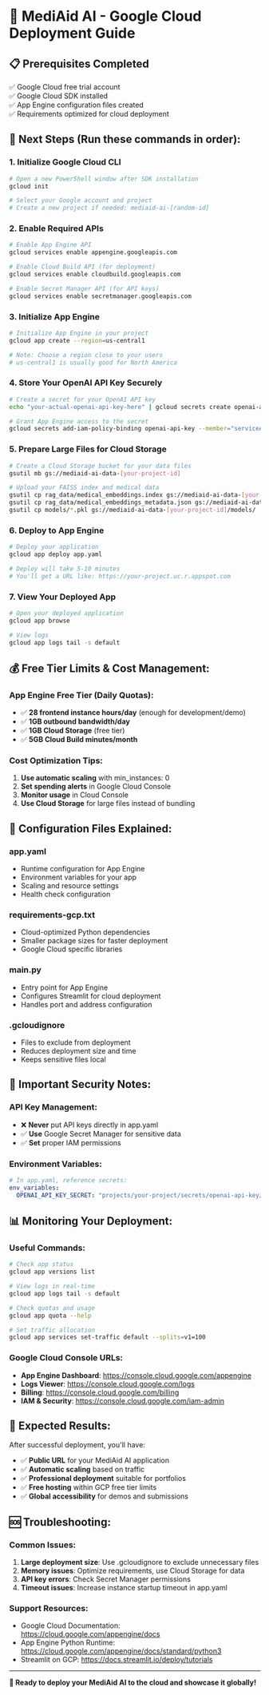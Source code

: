 # 🚀 MediAid AI - Google Cloud Deployment Guide

## 📋 **Prerequisites Completed**
✅ Google Cloud free trial account  
✅ Google Cloud SDK installed  
✅ App Engine configuration files created  
✅ Requirements optimized for cloud deployment  

## 🔧 **Next Steps (Run these commands in order):**

### **1. Initialize Google Cloud CLI**
```bash
# Open a new PowerShell window after SDK installation
gcloud init

# Select your Google account and project
# Create a new project if needed: mediaid-ai-[random-id]
```

### **2. Enable Required APIs**
```bash
# Enable App Engine API
gcloud services enable appengine.googleapis.com

# Enable Cloud Build API (for deployment)
gcloud services enable cloudbuild.googleapis.com

# Enable Secret Manager API (for API keys)
gcloud services enable secretmanager.googleapis.com
```

### **3. Initialize App Engine**
```bash
# Initialize App Engine in your project
gcloud app create --region=us-central1

# Note: Choose a region close to your users
# us-central1 is usually good for North America
```

### **4. Store Your OpenAI API Key Securely**
```bash
# Create a secret for your OpenAI API key
echo "your-actual-openai-api-key-here" | gcloud secrets create openai-api-key --data-file=-

# Grant App Engine access to the secret
gcloud secrets add-iam-policy-binding openai-api-key --member="serviceAccount:your-project@appspot.gserviceaccount.com" --role="roles/secretmanager.secretAccessor"
```

### **5. Prepare Large Files for Cloud Storage**
```bash
# Create a Cloud Storage bucket for your data files
gsutil mb gs://mediaid-ai-data-[your-project-id]

# Upload your FAISS index and medical data
gsutil cp rag_data/medical_embeddings.index gs://mediaid-ai-data-[your-project-id]/
gsutil cp rag_data/medical_embeddings_metadata.json gs://mediaid-ai-data-[your-project-id]/
gsutil cp models/*.pkl gs://mediaid-ai-data-[your-project-id]/models/
```

### **6. Deploy to App Engine**
```bash
# Deploy your application
gcloud app deploy app.yaml

# Deploy will take 5-10 minutes
# You'll get a URL like: https://your-project.uc.r.appspot.com
```

### **7. View Your Deployed App**
```bash
# Open your deployed application
gcloud app browse

# View logs
gcloud app logs tail -s default
```

## 💰 **Free Tier Limits & Cost Management:**

### **App Engine Free Tier (Daily Quotas):**
- ✅ **28 frontend instance hours/day** (enough for development/demo)
- ✅ **1GB outbound bandwidth/day**
- ✅ **1GB Cloud Storage** (free tier)
- ✅ **5GB Cloud Build minutes/month**

### **Cost Optimization Tips:**
1. **Use automatic scaling** with min_instances: 0
2. **Set spending alerts** in Google Cloud Console
3. **Monitor usage** in Cloud Console
4. **Use Cloud Storage** for large files instead of bundling

## 🔧 **Configuration Files Explained:**

### **app.yaml**
- Runtime configuration for App Engine
- Environment variables for your app
- Scaling and resource settings
- Health check configuration

### **requirements-gcp.txt**
- Cloud-optimized Python dependencies
- Smaller package sizes for faster deployment
- Google Cloud specific libraries

### **main.py**
- Entry point for App Engine
- Configures Streamlit for cloud deployment
- Handles port and address configuration

### **.gcloudignore**
- Files to exclude from deployment
- Reduces deployment size and time
- Keeps sensitive files local

## 🚨 **Important Security Notes:**

### **API Key Management:**
- ❌ **Never** put API keys directly in app.yaml
- ✅ **Use** Google Secret Manager for sensitive data
- ✅ **Set** proper IAM permissions

### **Environment Variables:**
```yaml
# In app.yaml, reference secrets:
env_variables:
  OPENAI_API_KEY_SECRET: "projects/your-project/secrets/openai-api-key/versions/latest"
```

## 📊 **Monitoring Your Deployment:**

### **Useful Commands:**
```bash
# Check app status
gcloud app versions list

# View logs in real-time
gcloud app logs tail -s default

# Check quotas and usage
gcloud app quota --help

# Set traffic allocation
gcloud app services set-traffic default --splits=v1=100
```

### **Google Cloud Console URLs:**
- **App Engine Dashboard**: https://console.cloud.google.com/appengine
- **Logs Viewer**: https://console.cloud.google.com/logs
- **Billing**: https://console.cloud.google.com/billing
- **IAM & Security**: https://console.cloud.google.com/iam-admin

## 🎯 **Expected Results:**

After successful deployment, you'll have:
- ✅ **Public URL** for your MediAid AI application
- ✅ **Automatic scaling** based on traffic
- ✅ **Professional deployment** suitable for portfolios
- ✅ **Free hosting** within GCP free tier limits
- ✅ **Global accessibility** for demos and submissions

## 🆘 **Troubleshooting:**

### **Common Issues:**
1. **Large deployment size**: Use .gcloudignore to exclude unnecessary files
2. **Memory issues**: Optimize requirements, use Cloud Storage for data
3. **API key errors**: Check Secret Manager permissions
4. **Timeout issues**: Increase instance startup timeout in app.yaml

### **Support Resources:**
- Google Cloud Documentation: https://cloud.google.com/appengine/docs
- App Engine Python Runtime: https://cloud.google.com/appengine/docs/standard/python3
- Streamlit on GCP: https://docs.streamlit.io/deploy/tutorials

---

**🚀 Ready to deploy your MediAid AI to the cloud and showcase it globally!**

